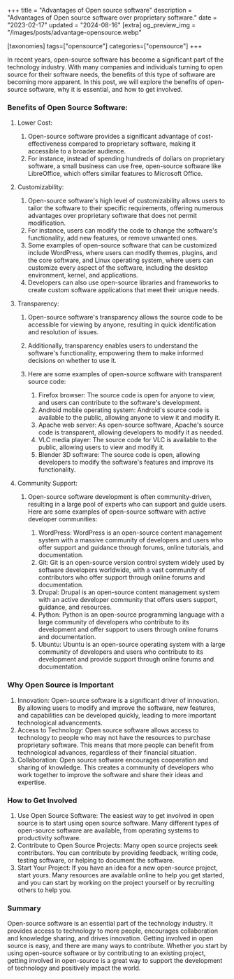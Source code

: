 +++
title = "Advantages of Open source software"
description = "Advantages of Open source software over proprietary software."
date = "2023-02-17"
updated = "2024-08-16"
[extra]
og_preview_img = "/images/posts/advantage-opensource.webp"

[taxonomies]
tags=["opensource"]
categories=["opensource"]
+++

In recent years, open-source software has become a significant part of the technology industry. With many companies and individuals turning to open source for their software needs, the benefits of this type of software are becoming more apparent. In this post, we will explore the benefits of open-source software, why it is essential, and how to get involved.

### Benefits of Open Source Software:

1. Lower Cost:

   1. Open-source software provides a significant advantage of cost-effectiveness compared to proprietary software, making it accessible to a broader audience.
   2. For instance, instead of spending hundreds of dollars on proprietary software, a small business can use free, open-source software like LibreOffice, which offers similar features to Microsoft Office.

2. Customizability:

   1. Open-source software's high level of customizability allows users to tailor the software to their specific requirements, offering numerous advantages over proprietary software that does not permit modification.
   2. For instance, users can modify the code to change the software's functionality, add new features, or remove unwanted ones.
   3. Some examples of open-source software that can be customized include WordPress, where users can modify themes, plugins, and the core software, and Linux operating system, where users can customize every aspect of the software, including the desktop environment, kernel, and applications.
   4. Developers can also use open-source libraries and frameworks to create custom software applications that meet their unique needs.

3. Transparency:

   1. Open-source software's transparency allows the source code to be accessible for viewing by anyone, resulting in quick identification and resolution of issues.
   2. Additionally, transparency enables users to understand the software's functionality, empowering them to make informed decisions on whether to use it.
   3. Here are some examples of open-source software with transparent source code:

      1. Firefox browser: The source code is open for anyone to view, and users can contribute to the software's development.
      2. Android mobile operating system: Android's source code is available to the public, allowing anyone to view it and modify it.
      3. Apache web server: As open-source software, Apache's source code is transparent, allowing developers to modify it as needed.
      4. VLC media player: The source code for VLC is available to the public, allowing users to view and modify it.
      5. Blender 3D software: The source code is open, allowing developers to modify the software's features and improve its functionality.

4. Community Support:

   1. Open-source software development is often community-driven, resulting in a large pool of experts who can support and guide users. Here are some examples of open-source software with active developer communities:

      1. WordPress: WordPress is an open-source content management system with a massive community of developers and users who offer support and guidance through forums, online tutorials, and documentation.
      2. Git: Git is an open-source version control system widely used by software developers worldwide, with a vast community of contributors who offer support through online forums and documentation.
      3. Drupal: Drupal is an open-source content management system with an active developer community that offers users support, guidance, and resources.
      4. Python: Python is an open-source programming language with a large community of developers who contribute to its development and offer support to users through online forums and documentation.
      5. Ubuntu: Ubuntu is an open-source operating system with a large community of developers and users who contribute to its development and provide support through online forums and documentation.

### Why Open Source is Important

1. Innovation: Open-source software is a significant driver of innovation. By allowing users to modify and improve the software, new features, and capabilities can be developed quickly, leading to more important technological advancements.
2. Access to Technology: Open source software allows access to technology to people who may not have the resources to purchase proprietary software. This means that more people can benefit from technological advances, regardless of their financial situation.
3. Collaboration: Open source software encourages cooperation and sharing of knowledge. This creates a community of developers who work together to improve the software and share their ideas and expertise.

### How to Get Involved

1. Use Open Source Software: The easiest way to get involved in open source is to start using open source software. Many different types of open-source software are available, from operating systems to productivity software.
2. Contribute to Open Source Projects: Many open source projects seek contributors. You can contribute by providing feedback, writing code, testing software, or helping to document the software.
3. Start Your Project: If you have an idea for a new open-source project, start yours. Many resources are available online to help you get started, and you can start by working on the project yourself or by recruiting others to help you.

### Summary

Open-source software is an essential part of the technology industry. It provides access to technology to more people, encourages collaboration and knowledge sharing, and drives innovation. Getting involved in open source is easy, and there are many ways to contribute. Whether you start by using open-source software or by contributing to an existing project, getting involved in open-source is a great way to support the development of technology and positively impact the world.
